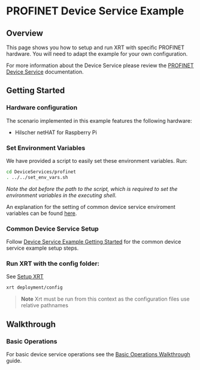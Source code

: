 # PROFINET Device Service Example

## Overview

This page shows you how to setup and run XRT with specific PROFINET hardware. You will need to adapt the example for your own configuration.

For more information about the Device Service please review the [PROFINET Device Service](https://docs.iotechsys.com/edge-xrt20/device-service-components/profinet-device-service-component.html) documentation.

## Getting Started

### Hardware configuration

The scenario implemented in this example features the following hardware:

- Hilscher netHAT for Raspberry Pi

### Set Environment Variables

We have provided a script to easily set these environment variables. Run:

```bash
cd DeviceServices/profinet
. ../../set_env_vars.sh
```

_Note the dot before the path to the script, which is required to set the environment variables in the executing shell._

An explanation for the setting of common device service enviroment variables can be found [here](../interactive-walkthrough/ds-getting-started-common.md#Device-service-configuration-setup).

### Common Device Service Setup

Follow [Device Service Example Getting Started](../interactive-walkthrough/ds-getting-started-common.md) for the common device service example setup steps.

### Run XRT with the config folder:

See [Setup XRT](../interactive-walkthrough/setup-xrt.md)

```bash
xrt deployment/config
```

> **Note** Xrt must be run from this context as the configuration files use relative pathnames

## Walkthrough

### Basic Operations

For basic device service operations see the [Basic Operations Walkthrough](../interactive-walkthrough/basic-operations.md) guide.
